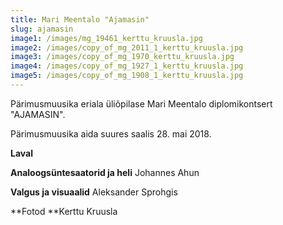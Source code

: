 ```yaml
---
title: Mari Meentalo "Ajamasin"
slug: ajamasin
image1: /images/mg_19461_kerttu_kruusla.jpg
image2: /images/copy_of_mg_2011_1_kerttu_kruusla.jpg
image3: /images/copy_of_mg_1970_kerttu_kruusla.jpg
image4: /images/copy_of_mg_1927_1_kerttu_kruusla.jpg
image5: /images/copy_of_mg_1908_1_kerttu_kruusla.jpg
---
```

Pärimusmuusika eriala üliõpilase Mari Meentalo diplomikontsert  "AJAMASIN".

Pärimusmuusika aida suures saalis 28. mai 2018.

**Laval**

**Analoogsüntesaatorid ja heli** Johannes Ahun

**Valgus ja visuaalid** Aleksander Sprohgis

**Fotod **Kerttu Kruusla
